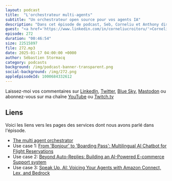```yaml
---
layout: podcast
title:  "L'orchestrateur multi-agents"
subtitle: "Un orchestrateur open source pour vos agents IA"
description: "Dans cet épisode de podcast, Seb, Corneliu et Anthony discutent du Multi-Agent Orchestrator, un framework open source conçu pour faciliter l’orchestration de plusieurs agents dans diverses applications. Ils abordent les défis techniques qu’il permet de résoudre, la définition et les rôles des agents, ainsi que l’expérience développeur lors de l’intégration de ce framework. La conversation inclut également une comparaison entre le Multi-Agent Orchestrator et LangChain, en mettant en avant ses fonctionnalités uniques et ses applications pratiques dans des scénarios concrets."
guest: "<a href='https://www.linkedin.com/in/corneliucroitoru/'>Corneliu Croitoru</a> et <a href='https://www.linkedin.com/in/anthonybernabeu/'>Anthony Bernabeu</a>, Prototyping Architects, AWS"
episode: 272
duration: "00:46:54" 
size: 22515897
file: 272.mp3
date: 2025-01-17 04:00:00 +0000
author: Sébastien Stormacq
category: podcasts
background: /img/podcast-banner-transparent.png
social-background: /img/272.png
appleEpisodeId: 1000684332612
---
```


Laissez-moi vos commentaires sur [LinkedIn](https://www.linkedin.com/in/sebastienstormacq/), [Twitter](https://twitter.com/sebsto), [Blue Sky](https://bsky.app/profile/sebsto.bsky.social), [Mastodon](https://awscommunity.social/@sebsto) ou abonnez-vous sur ma chaîne [YouTube](https://www.youtube.com/sebsto) ou [Twitch.tv](https://www.twitch.tv/sebAWS)

## Liens

Voici les liens vers les pages des services dont nous avons parlé dans l'épisode.

- [The multi agent orchestrator](https://github.com/awslabs/multi-agent-orchestrator)
- Use case 1: [From 'Bonjour' to 'Boarding Pass': Multilingual AI Chatbot for Flight Reservations](https://community.aws/content/2lCi8jEKydhDm8eE8QFIQ5K23pF/from-bonjour-to-boarding-pass-multilingual-ai-chatbot-for-flight-reservations)
- Use case 2: [Beyond Auto-Replies: Building an AI-Powered E-commerce Support system](https://community.aws/content/2lq6cYYwTYGc7S3Zmz28xZoQNQj/beyond-auto-replies-building-an-ai-powered-e-commerce-support-system)
- Use case 3: [Speak Up, AI: Voicing Your Agents with Amazon Connect, Lex, and Bedrock](https://community.aws/content/2mt7CFG7xg4yw6GRHwH9akhg0oD/speak-up-ai-voicing-your-agents-with-amazon-connect-lex-and-bedrock)
